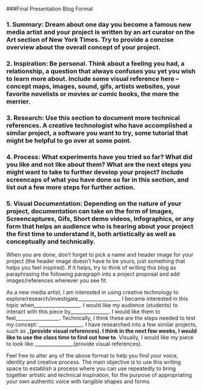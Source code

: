 ###Final Presentation Blog Format

### 1. Summary: Dream about one day you become a famous new media artist and your project is written by an art curator on the Art section of New York Times. Try to provide a concise overview about the overall concept of your project.

### 2. Inspiration: Be personal. Think about a feeling you had, a relationship, a question that always confuses you yet you wish to learn more about. Include some visual reference here – concept maps, images, sound, gifs, artists websites, your favorite novelists or movies or comic books, the more the merrier.

### 3. Research: Use this section to document more technical references. A creative technologist who have accomplished a similar project, a software you want to try, some tutorial that might be helpful to go over at some point.

### 4. Process: What experiments have you tried so far? What did you like and not like about them? What are the next steps you might want to take to further develop your project? Include screencaps of what you have done so far in this section, and list out a few more steps for further action.

### 5. Visual Documentation: Depending on the nature of your project, documentation can take on the form of Images, Screencaptures, Gifs, Short demo videos, Infographics, or any form that helps an audience who is hearing about your project the first time to understand it, both artistically as well as conceptually and technically.

When you are done, don’t forget to pick a name and header image for your project (the header image doesn’t have to be yours, just something that helps you feel inspired). If it helps, try to think of writing this blog as paraphrasing the following paragraph into a project proposal and add images/references wherever you see fit.

As a new media artist, I am interested in using creative technology to explore/research/investigate_________________. I became interested in this topic when___________________. I would like my audience (students) to interact with this piece by________________. I would like them to feel__________________. Technically, I think these are the steps needed to test my concept: __________________. I have researched into a few similar projects, such as _________________(provide visual references). I think in the next few weeks, I would like to use the class time to find out how to________________. Visually, I would like my piece to look like ________________(provide visual references).

Feel free to alter any of the above format to help you find your voice, identity and creative process. The main objective is to use this writing space to establish a process where you can use repeatedly to bring together artistic and technical inspiration, for the purpose of appropriating your own authentic voice with tangible shapes and forms.

